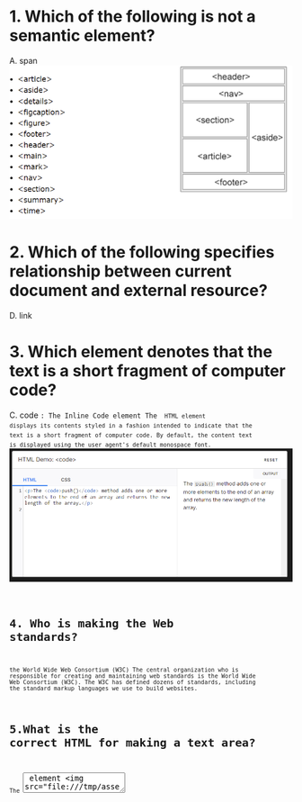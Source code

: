 # 1. Which of the following is not a semantic element?
A. span
![semantics](semantics.PNG)

# 2. Which of the following specifies relationship between current document and external resource?
D. link

# 3. Which element denotes that the text is a short fragment of computer code?
C. code
<code>: The Inline Code element
The <code> HTML element displays its contents styled in a fashion intended to indicate that the text is a short fragment of computer code. By default, the content text is displayed using the user agent's default monospace font.
![<code>](code.PNG)

# 4. Who is making the Web standards?
the World Wide Web Consortium (W3C)
The central organization who is responsible for creating and maintaining web standards is the World Wide Web Consortium (W3C). The W3C has defined dozens of standards, including the standard markup languages we use to build websites.

# 5.What is the correct HTML for making a text area?
The <textarea> element
![textarea](textarea.PNG)

# 6. An iframe is used to display a web page within a web page.
A. True

# 7. The HTML global attribute, "contenteditable" is used to:
The contenteditable attribute specifies whether the content of an element is editable or not.
![contenteditable](contenteditable.PNG)

# 8. Which HTML element is used to specify a header for a document or section?
C. header

# 9. How do you group selectors?
To group selectors, separate each selector with a comma.

# 10. What is the default value of the position property?
The default value of the position property is static . The elements are displayed in the order (document flow) of what is written in the HTML.

# 11. What are JavaScript Variables?
Variable means anything that can vary. In JavaScript, a variable stores the data value that can be changed later on. Use the reserved keyword var to declare a variable in JavaScript.
JavaScript is a dynamically typed (also called loosely typed) scripting language. That is, in JavaScript variables can receive different data types over time. Datatypes are basically typed data that can be used and manipulated in a program.

# 12. Which one is not an assignment operator in JavaScript?
D. $= 
![operators](JSOperators.PNG)

# 13. Which variable name comforms to naming rules in JavaScript?
D. age&birth 

# 14. Which Variable-defining keyword allows its variable to be accessed (as undefined) before the line that defines it?
B. let

## Interview Questions 
# 1. Briefly describe the correct usage of the following HTML5 semantic elements: header, article, section, footer
- The <header> element is used to identify content that precedes the primary content of the web page and often contains website branding, navigation elements, search forms, and similar content that is duplicated across all or most pages of a website.
- The <article> HTML element represents a self-contained composition in a document, page, application, or site, which is intended to be independently distributable or reusable (e.g., in syndication).
- The section element is a generic semantic element. Use it when none of the other semantic container elements are appropriate. It combines portions of your document into discrete units that you can describe as related in some way.
- The <footer> HTML element represents a footer for its nearest ancestor sectioning content or sectioning root element. A <footer> typically contains information about the author of the section, copyright data or links to related documents.

# 2. Describe the relationship between the header and h1 tags in HTML5.
The head element contains meta data about the document. The header element contains any items that should contain introductory information and often includes things like h1 elements, logos, and things about the author or company.

# 3. What is the difference between span and div?
A div element is used for block-level organization and styling of page elements, whereas a span element is used for inline organization and styling.

# 4. What are the advantages of CSS?
- Better Website Speed. 
- Easier to Maintain. CSS is easy to maintain due to less maintenance time. 
- Consistent Design. 
- Time-Saving. 
- Better Device Compatibility. 
- Flexible Positioning of Design Elements.

# 5. Explain universal selector.
The CSS universal selector ( * ) matches elements of any type. Universal selectors can be namespaced when using @namespace . This is useful when dealing with documents containing multiple namespaces such as HTML5 with inline SVG or MathML, or XML that mixes multiple vocabularies.